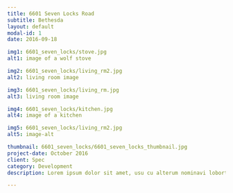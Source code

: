 ```yaml
---
title: 6601 Seven Locks Road
subtitle: Bethesda
layout: default
modal-id: 1
date: 2016-09-18

img1: 6601_seven_locks/stove.jpg
alt1: image of a wolf stove

img2: 6601_seven_locks/living_rm2.jpg
alt2: living room image

img3: 6601_seven_locks/living_rm.jpg
alt3: living room image

img4: 6601_seven_locks/kitchen.jpg
alt4: image of a kitchen

img5: 6601_seven_locks/living_rm2.jpg
alt5: image-alt

thumbnail: 6601_seven_locks/6601_seven_locks_thumbnail.jpg
project-date: October 2016
client: Spec
category: Development
description: Lorem ipsum dolor sit amet, usu cu alterum nominavi lobortis. At duo novum diceret. Tantas apeirian vix et, usu sanctus postulant inciderint ut, populo diceret necessitatibus in vim. Cu eum dicam feugiat noluisse.

---
```

